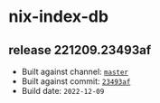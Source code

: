 # nix-index-db
## release 221209.23493af
- Built against channel: [`master`](https://github.com/nixos/nixpkgs/tree/master)
- Built against commit: [`23493af`](https://github.com/NixOS/nixpkgs/commit/23493afbe6b699a12bb4df4cf7805aaffa28e54f)
- Build date: `2022-12-09`
